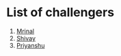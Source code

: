 # List of challengers
1. [Mrinal](https://github.com/mrinal1224)
2. [Shivay](https://github.com/shivaylamba)
3. [Priyanshu](https://github.com/priyanshu68)
